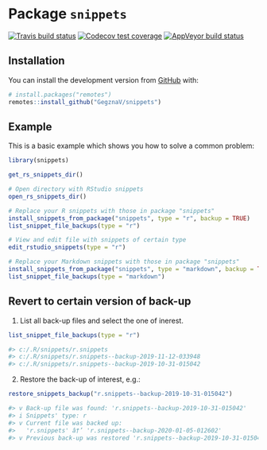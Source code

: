 
<!-- README.md is generated from README.Rmd. Please edit that file -->

# Package `snippets`

<!-- badges: start -->

[![Travis build
status](https://travis-ci.com/GegznaV/snippets.svg?branch=master)](https://travis-ci.com/GegznaV/snippets)
[![Codecov test
coverage](https://codecov.io/gh/GegznaV/snippets/branch/master/graph/badge.svg)](https://codecov.io/gh/GegznaV/snippets?branch=master)
[![AppVeyor build
status](https://ci.appveyor.com/api/projects/status/github/GegznaV/snippets?branch=master&svg=true)](https://ci.appveyor.com/project/GegznaV/snippets)
<!-- badges: end -->

## Installation

<!-- You can install the released version of snippets from [CRAN](https://CRAN.R-project.org) with: -->

<!-- ``` r -->

<!-- install.packages("snippets") -->

<!-- ``` -->

You can install the development version from
[GitHub](https://github.com/) with:

``` r
# install.packages("remotes")
remotes::install_github("GegznaV/snippets")
```

## Example

This is a basic example which shows you how to solve a common problem:

``` r
library(snippets)
```

``` r
get_rs_snippets_dir()
```

``` r
# Open directory with RStudio snippets
open_rs_snippets_dir()
```

``` r
# Replace your R snippets with those in package "snippets"
install_snippets_from_package("snippets", type = "r", backup = TRUE)
list_snippet_file_backups(type = "r")
```

``` r
# View and edit file with snippets of certain type
edit_rstudio_snippets(type = "r")
```

``` r
# Replace your Markdown snippets with those in package "snippets"
install_snippets_from_package("snippets", type = "markdown", backup = TRUE)
list_snippet_file_backups(type = "markdown")
```

## Revert to certain version of back-up

1.  List all back-up files and select the one of inerest.

<!-- end list -->

``` r
list_snippet_file_backups(type = "r")
```

``` r
#> c:/.R/snippets/r.snippets
#> c:/.R/snippets/r.snippets--backup-2019-11-12-033948
#> c:/.R/snippets/r.snippets--backup-2019-10-31-015042
```

2.  Restore the back-up of interest, e.g.:

<!-- end list -->

``` r
restore_snippets_backup("r.snippets--backup-2019-10-31-015042")
```

``` r
#> v Back-up file was found: 'r.snippets--backup-2019-10-31-015042'
#> i Snippets' type: r
#> v Current file was backed up: 
#>   'r.snippets' â†’ 'r.snippets--backup-2020-01-05-012602'
#> v Previous back-up was restored 'r.snippets--backup-2019-10-31-015042' â†’ 'r.snippets'.
```
